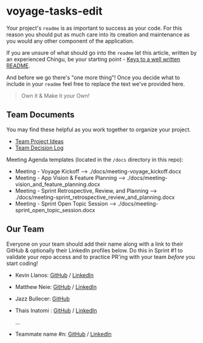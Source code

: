# voyage-tasks-edit

Your project's `readme` is as important to success as your code. For 
this reason you should put as much care into its creation and maintenance
as you would any other component of the application.

If you are unsure of what should go into the `readme` let this article,
written by an experienced Chingu, be your starting point - 
[Keys to a well written README](https://tinyurl.com/yk3wubft).

And before we go there's "one more thing"! Once you decide what to include
in your `readme` feel free to replace the text we've provided here.

> Own it & Make it your Own!

## Team Documents

You may find these helpful as you work together to organize your project.

- [Team Project Ideas](./docs/team_project_ideas.md)
- [Team Decision Log](./docs/team_decision_log.md)

Meeting Agenda templates (located in the `/docs` directory in this repo):

- Meeting - Voyage Kickoff --> ./docs/meeting-voyage_kickoff.docx
- Meeting - App Vision & Feature Planning --> ./docs/meeting-vision_and_feature_planning.docx
- Meeting - Sprint Retrospective, Review, and Planning --> ./docs/meeting-sprint_retrospective_review_and_planning.docx
- Meeting - Sprint Open Topic Session --> ./docs/meeting-sprint_open_topic_session.docx

## Our Team

Everyone on your team should add their name along with a link to their GitHub
& optionally their LinkedIn profiles below. Do this in Sprint #1 to validate
your repo access and to practice PR'ing with your team *before* you start
coding!

- Kevin Llanos: [GitHub](https://github.com/KevinLlano) / [LinkedIn](https://linkedin.com/in/kevinllanos7/)
- Matthew Neie: [GitHub](https://github.com/MatthewNeie) / [LinkedIn](https://linkedin.com/in/matthew-neie)
- Jazz Bullecer: [GitHub](https://github.com/jazxbx)
- Thais Inatomi : [GitHub](https://github.com/thaisaya) / [LinkedIn](https://www.linkedin.com/in/thaisaya/)

   ...
- Teammate name #n: [GitHub](https://github.com/ghaccountname) / [LinkedIn](https://linkedin.com/in/liaccountname)
